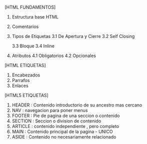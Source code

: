 [HTML FUNDAMENTOS]

1. Estructura base HTML
2. Comentarios
3. Tipos de Etiquetas
   3.1 De Apertura y Cierre
   3.2 Self Closing

   3.3 Bloque
   3.4 Inline

4. Atributos
   4.1 Obligatorios
   4.2 Opcionales

[HTML ETIQUETAS]

1. Encabezados
2. Parrafos
3. Enlaces

[HTML5 ETIQUETAS]

1. HEADER : Contenido introductorio de su ancestro mas cercano
2. NAV : navegacion para poner menus
3. FOOTER : Pie de pagina de una seccion o contenido
4. SECTION : Seccion o division de contenido
5. ARTICLE : contenido independiente , pero completo
6. MAIN : Contenido principal de la pagina - UNICO
7. ASIDE : Contenido no necesariamente relacionado